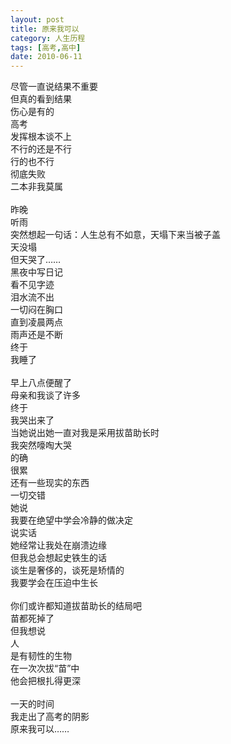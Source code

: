 ```yaml
---
layout: post
title: 原来我可以
category: 人生历程
tags: [高考,高中]
date: 2010-06-11
---
```


尽管一直说结果不重要  
但真的看到结果  
伤心是有的  
高考  <!-- more -->  
发挥根本谈不上  
不行的还是不行  
行的也不行  
彻底失败  
二本非我莫属
<br>
<br>
昨晚  
听雨  
突然想起一句话：人生总有不如意，天塌下来当被子盖  
天没塌  
但天哭了……  
黑夜中写日记  
看不见字迹  
泪水流不出  
一切闷在胸口  
直到凌晨两点  
雨声还是不断  
终于  
我睡了
<br>
<br>
早上八点便醒了  
母亲和我谈了许多  
终于  
我哭出来了  
当她说出她一直对我是采用拔苗助长时  
我突然嚎啕大哭  
的确  
很累  
还有一些现实的东西  
一切交错  
她说  
我要在绝望中学会冷静的做决定  
说实话  
她经常让我处在崩溃边缘  
但我总会想起史铁生的话  
谈生是奢侈的，谈死是矫情的  
我要学会在压迫中生长
<br>
<br>
你们或许都知道拔苗助长的结局吧  
苗都死掉了  
但我想说  
人  
是有韧性的生物  
在一次次拔“苗”中  
他会把根扎得更深
<br>
<br>
一天的时间  
我走出了高考的阴影  
原来我可以……